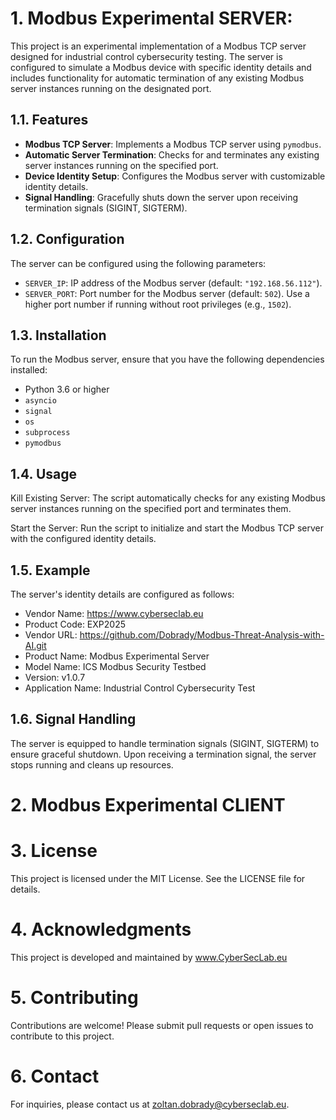 # 1. Modbus Experimental SERVER:

This project is an experimental implementation of a Modbus TCP server designed for industrial control cybersecurity testing. The server is configured to simulate a Modbus device with specific identity details and includes functionality for automatic termination of any existing Modbus server instances running on the designated port.

## 1.1. Features

- **Modbus TCP Server**: Implements a Modbus TCP server using `pymodbus`.
- **Automatic Server Termination**: Checks for and terminates any existing server instances running on the specified port.
- **Device Identity Setup**: Configures the Modbus server with customizable identity details.
- **Signal Handling**: Gracefully shuts down the server upon receiving termination signals (SIGINT, SIGTERM).

## 1.2. Configuration

The server can be configured using the following parameters:
- `SERVER_IP`: IP address of the Modbus server (default: `"192.168.56.112"`).
- `SERVER_PORT`: Port number for the Modbus server (default: `502`). Use a higher port number if running without root privileges (e.g., `1502`).

## 1.3. Installation

To run the Modbus server, ensure that you have the following dependencies installed:
- Python 3.6 or higher
- `asyncio`
- `signal`
- `os`
- `subprocess`
- `pymodbus`

## 1.4. Usage
Kill Existing Server: The script automatically checks for any existing Modbus server instances running on the specified port and terminates them.

Start the Server: Run the script to initialize and start the Modbus TCP server with the configured identity details.

## 1.5. Example

The server's identity details are configured as follows:
- Vendor Name: https://www.cyberseclab.eu
- Product Code: EXP2025
- Vendor URL: https://github.com/Dobrady/Modbus-Threat-Analysis-with-AI.git
- Product Name: Modbus Experimental Server
- Model Name: ICS Modbus Security Testbed
- Version: v1.0.7
- Application Name: Industrial Control Cybersecurity Test

## 1.6. Signal Handling
The server is equipped to handle termination signals (SIGINT, SIGTERM) to ensure graceful shutdown. Upon receiving a termination signal, the server stops running and cleans up resources.

# 2. Modbus Experimental CLIENT

# 3. License
This project is licensed under the MIT License. See the LICENSE file for details.

# 4. Acknowledgments
This project is developed and maintained by www.CyberSecLab.eu

# 5. Contributing
Contributions are welcome! Please submit pull requests or open issues to contribute to this project.

# 6. Contact
For inquiries, please contact us at zoltan.dobrady@cyberseclab.eu.
